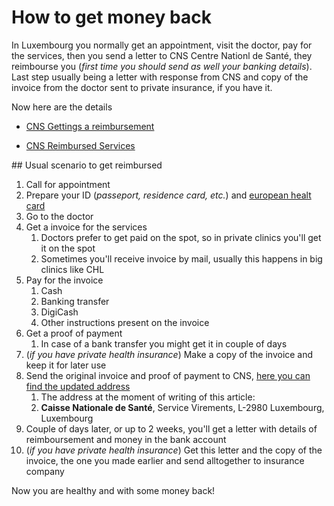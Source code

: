 # How to get money back

In Luxembourg you normally get an appointment, visit the doctor, pay for the services, then you send a letter to CNS Centre Nationl de Santé, 
they reimbourse you (_first time you should send as well your banking details_). Last step usually being a letter with response from CNS and copy of 
the invoice from the doctor sent to private insurance, if you have it.

Now here are the details

* [CNS Gettings a reimbursement](https://cns.public.lu/en/assure/vie-privee/depenses-sante.html)

* [CNS Reimbursed Services](https://cns.public.lu/en/assure/vie-privee/sante-prevention.html)

## Usual scenario to get reimbursed

1. Call for appointment
1. Prepare your ID (_passeport, residence card, etc._) and [european healt card](http://ec.europa.eu/social/main.jsp?catId=559)
1. Go to the doctor
1. Get a invoice for the services
   1. Doctors prefer to get paid on the spot, so in private clinics you'll get it on the spot
   1. Sometimes you'll receive invoice by mail, usually this happens in big clinics like CHL
1. Pay for the invoice
   1. Cash
   1. Banking transfer
   1. DigiCash
   1. Other instructions present on the invoice
1. Get a proof of payment
   1. In case of a bank transfer you might get it in couple of days
1. (_if you have private health insurance_) Make a copy of the invoice and keep it for later use
1. Send the original invoice and proof of payment to CNS, [here you can find the updated address](https://cns.public.lu/en/assure/vie-privee/depenses-sante/avance-frais/en-pratique.html)
   1. The address at the moment of writing of this article: 
   1. **Caisse Nationale de Santé**, Service Virements, L-2980 Luxembourg, Luxembourg
1. Couple of days later, or up to 2 weeks, you'll get a letter with details of reimboursement and money in the bank account
1. (_if you have private health insurance_) Get this letter and the copy of the invoice, the one you made earlier and send alltogether to insurance company

Now you are healthy and with some money back!
